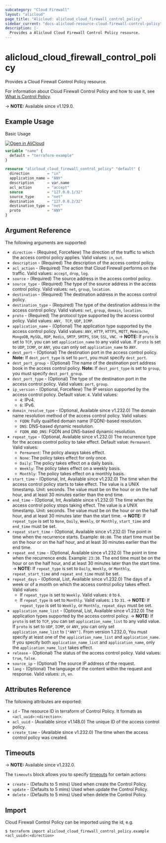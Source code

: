 ```yaml
---
subcategory: "Cloud Firewall"
layout: "alicloud"
page_title: "Alicloud: alicloud_cloud_firewall_control_policy"
sidebar_current: "docs-alicloud-resource-cloud-firewall-control-policy"
description: |-
  Provides a Alicloud Cloud Firewall Control Policy resource.
---
```


# alicloud_cloud_firewall_control_policy

Provides a Cloud Firewall Control Policy resource.

For information about Cloud Firewall Control Policy and how to use it, see [What is Control Policy](https://www.alibabacloud.com/help/doc-detail/138867.htm).

-> **NOTE:** Available since v1.129.0.

## Example Usage

Basic Usage

<div style="display: block;margin-bottom: 40px;"><div class="oics-button" style="float: right;position: absolute;margin-bottom: 10px;">
  <a href="https://api.aliyun.com/api-tools/terraform?resource=alicloud_cloud_firewall_control_policy&exampleId=9466770b-c784-5cd7-73b1-db97948c811470394f57&activeTab=example&spm=docs.r.cloud_firewall_control_policy.0.9466770bc7&intl_lang=EN_US" target="_blank">
    <img alt="Open in AliCloud" src="https://img.alicdn.com/imgextra/i1/O1CN01hjjqXv1uYUlY56FyX_!!6000000006049-55-tps-254-36.svg" style="max-height: 44px; max-width: 100%;">
  </a>
</div></div>

```terraform
variable "name" {
  default = "terraform-example"
}

resource "alicloud_cloud_firewall_control_policy" "default" {
  direction        = "in"
  application_name = "ANY"
  description      = var.name
  acl_action       = "accept"
  source           = "127.0.0.1/32"
  source_type      = "net"
  destination      = "127.0.0.2/32"
  destination_type = "net"
  proto            = "ANY"
}
```

## Argument Reference

The following arguments are supported:

* `direction` - (Required, ForceNew) The direction of the traffic to which the access control policy applies. Valid values: `in`, `out`.
* `description` - (Required) The description of the access control policy.
* `acl_action` - (Required) The action that Cloud Firewall performs on the traffic. Valid values: `accept`, `drop`, `log`.
* `source` - (Required) The source address in the access control policy.
* `source_type` - (Required) The type of the source address in the access control policy. Valid values: `net`, `group`, `location`.
* `destination` - (Required) The destination address in the access control policy.
* `destination_type` - (Required) The type of the destination address in the access control policy. Valid values: `net`, `group`, `domain`, `location`.
* `proto` - (Required) The protocol type supported by the access control policy. Valid values: `ANY`, ` TCP`, `UDP`, `ICMP`.
* `application_name` - (Optional) The application type supported by the access control policy. Valid values: `ANY`, `HTTP`, `HTTPS`, `MQTT`, `Memcache`, `MongoDB`, `MySQL`, `RDP`, `Redis`, `SMTP`, `SMTPS`, `SSH`, `SSL`, `VNC`.
-> **NOTE:** If `proto` is set to `TCP`, you can set `application_name` to any valid value. If `proto` is set to `UDP`, `ICMP`, or `ANY`, you can only set `application_name` to `ANY`.
* `dest_port` - (Optional) The destination port in the access control policy. **Note:** If `dest_port_type` is set to `port`, you must specify `dest_port`.
* `dest_port_group` - (Optional) The name of the destination port address book in the access control policy. **Note:** If `dest_port_type` is set to `group`, you must specify `dest_port_group`.
* `dest_port_type` - (Optional) The type of the destination port in the access control policy. Valid values: `port`, `group`.
* `ip_version` - (Optional, ForceNew) The IP version supported by the access control policy. Default value: `4`. Valid values:
  - `4`: IPv4.
  - `6`: IPv6.
* `domain_resolve_type` - (Optional, Available since v1.232.0) The domain name resolution method of the access control policy. Valid values:
  - `FQDN`: Fully qualified domain name (FQDN)-based resolution.
  - `DNS`: DNS-based dynamic resolution.
  - `FQDN_AND_DNS`: FQDN and DNS-based dynamic resolution.
* `repeat_type` - (Optional, Available since v1.232.0) The recurrence type for the access control policy to take effect. Default value: `Permanent`. Valid values:
  - `Permanent`: The policy always takes effect.
  - `None`: The policy takes effect for only once.
  - `Daily`: The policy takes effect on a daily basis.
  - `Weekly`: The policy takes effect on a weekly basis.
  - `Monthly`: The policy takes effect on a monthly basis.
* `start_time` - (Optional, Int, Available since v1.232.0) The time when the access control policy starts to take effect. The value is a UNIX timestamp. Unit: seconds. The value must be on the hour or on the half hour, and at least 30 minutes earlier than the end time.
* `end_time` - (Optional, Int, Available since v1.232.0) The time when the access control policy stops taking effect. The value is a UNIX timestamp. Unit: seconds. The value must be on the hour or on the half hour, and at least 30 minutes later than the start time.
-> **NOTE:** If `repeat_type` is set to `None`, `Daily`, `Weekly`, or `Monthly`, `start_time` and `end_time` must be set.
* `repeat_start_time` - (Optional, Available since v1.232.0) The point in time when the recurrence starts. Example: `08:00`. The start time must be on the hour or on the half hour, and at least 30 minutes earlier than the end time.
* `repeat_end_time` - (Optional, Available since v1.232.0) The point in time when the recurrence ends. Example: `23:30`. The end time must be on the hour or on the half hour, and at least 30 minutes later than the start time.
-> **NOTE:** If `repeat_type` is set to `Daily`, `Weekly`, or `Monthly`, `repeat_start_time` and `repeat_end_time` must be set.
* `repeat_days` - (Optional, List, Available since v1.232.0) The days of a week or of a month on which the access control policy takes effect. Valid values:
  - If `repeat_type` is set to `Weekly`. Valid values: `0` to `6`.
  - If `repeat_type` is set to `Monthly`. Valid values: `1` to `31`.
-> **NOTE:** If `repeat_type` is set to `Weekly`, or `Monthly`, `repeat_days` must be set.
* `application_name_list` - (Optional, List, Available since v1.232.0) The application types supported by the access control policy.
-> **NOTE:** If `proto` is set to `TCP`, you can set `application_name_list` to any valid value. If `proto` is set to `UDP`, `ICMP`, or `ANY`, you can only set `application_name_list` to `["ANY"]`. From version 1.232.0, You must specify at least one of the `application_name_list` and `application_name`. If you specify both `application_name_list` and `application_name`, only the `application_name_list` takes effect.
* `release` - (Optional) The status of the access control policy. Valid values: `true`, `false`.
* `source_ip` - (Optional) The source IP address of the request.
* `lang` - (Optional) The language of the content within the request and response. Valid values: `zh`, `en`.

## Attributes Reference

The following attributes are exported:

* `id` - The resource ID in terraform of Control Policy. It formats as `<acl_uuid>:<direction>`.
* `acl_uuid` - (Available since v1.148.0) The unique ID of the access control policy.
* `create_time` - (Available since v1.232.0) The time when the access control policy was created.

## Timeouts

-> **NOTE:** Available since v1.232.0.

The `timeouts` block allows you to specify [timeouts](https://www.terraform.io/docs/configuration-0-11/resources.html#timeouts) for certain actions:

* `create` - (Defaults to 5 mins) Used when create the Control Policy.
* `update` - (Defaults to 5 mins) Used when update the Control Policy.
* `delete` - (Defaults to 5 mins) Used when delete the Control Policy.

## Import

Cloud Firewall Control Policy can be imported using the id, e.g.

```shell
$ terraform import alicloud_cloud_firewall_control_policy.example <acl_uuid>:<direction>
```
